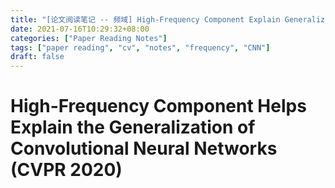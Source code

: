 ```yaml
---
title: "[论文阅读笔记 -- 频域] High-Frequency Component Explain Generalization of CNNs (CVPR 2020)"
date: 2021-07-16T10:29:32+08:00
categories: ["Paper Reading Notes"]
tags: ["paper reading", "cv", "notes", "frequency", "CNN"]
draft: false
---
```


# High-Frequency Component Helps Explain the Generalization of Convolutional Neural Networks (CVPR 2020)
